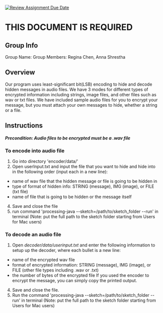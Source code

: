 [![Review Assignment Due Date](https://classroom.github.com/assets/deadline-readme-button-24ddc0f5d75046c5622901739e7c5dd533143b0c8e959d652212380cedb1ea36.svg)](https://classroom.github.com/a/ecp4su41)
# THIS DOCUMENT IS REQUIRED
## Group Info
Group Name:
Group Members: Regina Chen, Anna Shrestha

## Overview
Our program uses least-significant bit(LSB) encoding to hide and decode hidden messages in audio files. We have 3 modes for different types of encrypted information including strings, image files, and other files such as wav or txt files. We have included sample audio files for you to encrypt your message, but you must attach your own messages to hide, whether a string or a file. 

## Instructions

#### ***Precondition: Audio files to be encrypted must be a .wav file***

### To encode into audio file
1. Go into directory 'encoder/data/'
2. Open userInput.txt and input the file that you want to hide and hide into in the following order (input each in a new line):
  - name of wav file that the hidden message or file is going to be hidden in
  - type of format of hidden info: STRING (message), IMG (image), or FILE (txt file)
  - name of file that is going to be hidden or the message itself
4. Save and close the file
5. run command 'processing-java --sketch=/path/to/sketch_folder --run' in terminal (Note: put the full path to the sketch folder starting from Users for Mac users)

### To decode an audio file
1. Open *decoder/data/userinput.txt* and enter the following information to setup up the decoder, where each bullet is a new line:
  - name of the encrypted wav file
  - format of encrypted information: STRING (message), IMG (image), or FILE (other file types including .wav or .txt)
  - the number of bytes of the encrypted file
  If you used the encoder to encrypt the message, you can simply copy the printed output.
4. Save and close the file.
5. Run the command 'processing-java --sketch=/path/to/sketch_folder --run' in terminal (Note: put the full path to the sketch folder starting from Users for Mac users)
